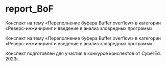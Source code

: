 # report_BoF
Конспект на тему «Переполнение буфера Buffer overflow» в категории «Реверс-инжиниринг и введение в анализ зловредных программ»


Конспект на тему «Переполнение буфера Buffer overflow» 
в категории «Реверс-инжиниринг и введение в анализ зловредных программ».

Конспект подготовлен для участия в конкурсе конспектов от CyberEd. 2023г.
